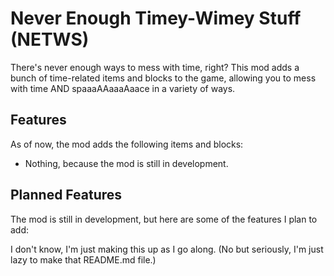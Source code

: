 # Never Enough Timey-Wimey Stuff (NETWS)

There's never enough ways to mess with time, right? This mod adds a bunch of time-related items and blocks to the game,
allowing you to mess with time AND spaaaAAaaaAaace in a variety of ways.

## Features
As of now, the mod adds the following items and blocks:

* Nothing, because the mod is still in development.

## Planned Features
The mod is still in development, but here are some of the features I plan to add:

I don't know, I'm just making this up as I go along. (No but seriously, I'm just lazy to make that README.md file.)
